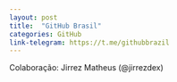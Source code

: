 ```yaml
---
layout: post
title:  "GitHub Brasil"
categories: GitHub
link-telegram: https://t.me/githubbrazil
---
```

Colaboração: Jirrez Matheus (@jirrezdex)
